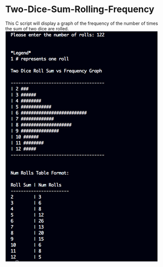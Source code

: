 # Two-Dice-Sum-Rolling-Frequency
This C script will display a graph of the frequency of the number of times the sum of two dice are rolled.
<img src = "images/SampleOutput.png">
